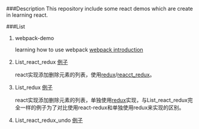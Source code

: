 ###Description
This repository include some react demos which are create in learning react.

###List
1. webpack-demo

   learning how to use webpack [webpack introduction](http://survivejs.com/webpack/introduction/)

2. List_react_redux [例子](http://lidianhao123.github.io/react_tutorial/List_react_redux/dist/index.html)

   react实现添加删除元素的列表，使用[redux](http://redux.js.org/)/[reacct_redux](https://github.com/reactjs/react-redux)。

3. List_redux [例子](http://lidianhao123.github.io/react_tutorial/List_redux/dist/index.html)

   react实现添加删除元素的列表，单独使用[redux](http://redux.js.org/)实现，与List_react_redux完全一样的例子为了对比使用react-redux和单独使用redux来实现的区别。

4. List_react_redux_undo [例子](http://lidianhao123.github.io/react_tutorial/List_react_redux_undo/dist/index.html)

